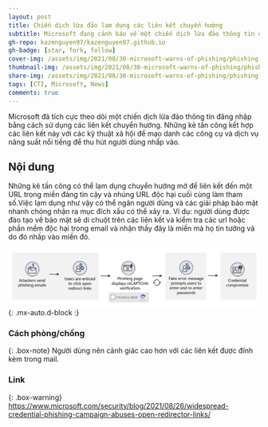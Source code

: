 ```yaml
---
layout: post
title: Chiến dịch lừa đảo lạm dụng các liên kết chuyển hướng
subtitle: Microsoft đang cảnh báo về một chiến dịch lừa đảo thông tin đăng nhập rộng rãi sử dụng các liên kết chuyển hướng mở trong liên lạc qua email
gh-repo: kazenguyen97/kazenguyen97.github.io
gh-badge: [star, fork, follow]
cover-img: /assets/img/2021/08/30-microsoft-warns-of-phishing/phishing.jpg
thumbnail-img: /assets/img/2021/08/30-microsoft-warns-of-phishing/phishing.jpg
share-img: /assets/img/2021/08/30-microsoft-warns-of-phishing/phishing.jpg
tags: [CTI, Microsoft, News]
comments: true
---
```


Microsoft đã tích cực theo dõi một chiến dịch lừa đảo thông tin đăng nhập bằng cách sử dụng các liên kết chuyển hướng. Những kẻ tấn công kết hợp các liên kết này với các kỹ thuật xã hội để mạo danh các công cụ và dịch vụ năng suất nổi tiếng để thu hút người dùng nhấp vào.

## Nội dung

Những kẻ tấn công có thể lạm dụng chuyển hướng mở để liên kết đến một URL trong miền đáng tin cậy và nhúng URL độc hại cuối cùng làm tham số.Việc lạm dụng như vậy có thể ngăn người dùng và các giải pháp bảo mật nhanh chóng nhận ra mục đích xấu có thể xảy ra. Ví dụ: người dùng được đào tạo về bảo mật sẽ di chuột trên các liên kết và kiểm tra các url hoặc phần mềm độc hại trong email và nhận thấy đây là miền mà họ tin tưởng và do đó nhấp vào miền đó.

![Chuỗi tấn công cho chiến dịch lừa đảo](/assets/img/2021/08/30-microsoft-warns-of-phishing/pic-1.png){: .mx-auto.d-block :}

### Cách phòng/chống

{: .box-note}
Người dùng nên cảnh giác cao hơn với các liên kết được đính kèm trong mail. 

### Link

{: .box-warning}
https://www.microsoft.com/security/blog/2021/08/26/widespread-credential-phishing-campaign-abuses-open-redirector-links/

